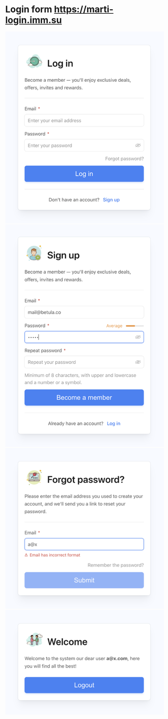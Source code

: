 # Login form https://marti-login.imm.su

<img alt="login" src="./screenshots/login.png" width="500">

<img alt="signup" src="./screenshots/signup.png" width="500">

<img alt="forgot" src="./screenshots/forgot.png" width="500">

<img alt="welcome" src="./screenshots/welcome.png" width="500">
